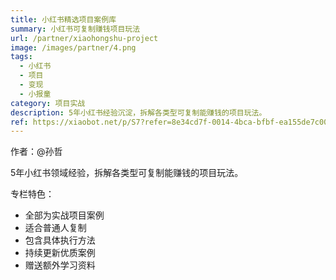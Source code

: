 ```yaml
---
title: 小红书精选项目案例库
summary: 小红书可复制赚钱项目玩法
url: /partner/xiaohongshu-project
image: /images/partner/4.png
tags:
  - 小红书
  - 项目
  - 变现
  - 小报童
category: 项目实战
description: 5年小红书经验沉淀，拆解各类型可复制能赚钱的项目玩法。
ref: https://xiaobot.net/p/S7?refer=8e34cd7f-0014-4bca-bfbf-ea155de7c005
---
```


作者：@孙哲

5年小红书领域经验，拆解各类型可复制能赚钱的项目玩法。

专栏特色：
- 全部为实战项目案例
- 适合普通人复制
- 包含具体执行方法
- 持续更新优质案例
- 赠送额外学习资料
